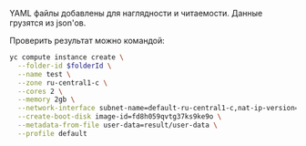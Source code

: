 YAML файлы добавлены для наглядности и читаемости.
Данные грузятся из json'ов.

Проверить результат можно командой:
```bash
yc compute instance create \
  --folder-id $folderId \
  --name test \
  --zone ru-central1-c \
  --cores 2 \
  --memory 2gb \
  --network-interface subnet-name=default-ru-central1-c,nat-ip-version=ipv4\
  --create-boot-disk image-id=fd8h059qvtg37ks9ke9o \
  --metadata-from-file user-data=result/user-data \
  --profile default
```